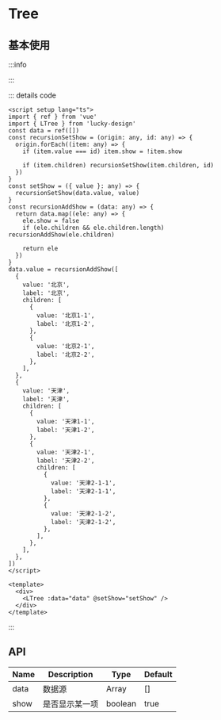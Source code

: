 # Tree

<script setup>
import Basic from '../../examples/tree/basic.vue'
</script>

## 基本使用

:::info

<Basic />

:::

::: details code

```vue
<script setup lang="ts">
import { ref } from 'vue'
import { LTree } from 'lucky-design'
const data = ref([])
const recursionSetShow = (origin: any, id: any) => {
  origin.forEach((item: any) => {
    if (item.value === id) item.show = !item.show

    if (item.children) recursionSetShow(item.children, id)
  })
}
const setShow = ({ value }: any) => {
  recursionSetShow(data.value, value)
}
const recursionAddShow = (data: any) => {
  return data.map((ele: any) => {
    ele.show = false
    if (ele.children && ele.children.length) recursionAddShow(ele.children)

    return ele
  })
}
data.value = recursionAddShow([
  {
    value: '北京',
    label: '北京',
    children: [
      {
        value: '北京1-1',
        label: '北京1-2',
      },
      {
        value: '北京2-1',
        label: '北京2-2',
      },
    ],
  },
  {
    value: '天津',
    label: '天津',
    children: [
      {
        value: '天津1-1',
        label: '天津1-2',
      },
      {
        value: '天津2-1',
        label: '天津2-2',
        children: [
          {
            value: '天津2-1-1',
            label: '天津2-1-1',
          },
          {
            value: '天津2-1-2',
            label: '天津2-1-2',
          },
        ],
      },
    ],
  },
])
</script>

<template>
  <div>
    <LTree :data="data" @setShow="setShow" />
  </div>
</template>
```

:::

## API

| Name | Description    | Type    | Default |
| ---- | -------------- | ------- | ------- |
| data | 数据源         | Array   | []      |
| show | 是否显示某一项 | boolean | true    |
